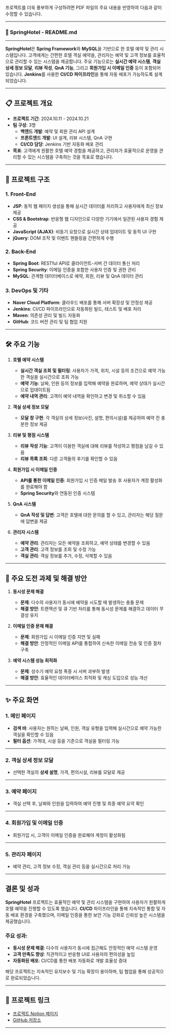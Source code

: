 프로젝트를 더욱 풍부하게 구성하려면 PDF 파일의 주요 내용을 반영하여 다음과 같이 수정할 수 있습니다.

---

### 🏨 SpringHotel - README.md

---

**SpringHotel**은 **Spring Framework**와 **MySQL**을 기반으로 한 호텔 예약 및 관리 시스템입니다. 고객에게는 간편한 호텔 객실 예약을, 관리자는 예약 및 고객 정보를 효율적으로 관리할 수 있는 시스템을 제공합니다. 주요 기능으로는 **실시간 예약 시스템**, **객실 상세 정보 모달**, **리뷰 작성**, **QnA 기능**, 그리고 **회원가입 시 이메일 인증** 등이 포함되어 있습니다. **Jenkins**를 사용한 **CI/CD 파이프라인**을 통해 자동 배포가 가능하도록 설계되었습니다.

---

## 📋 프로젝트 개요

- **프로젝트 기간**: 2024.10.11 - 2024.10.21
- **팀 구성**: 3명
  - **백엔드 개발**: 예약 및 회원 관리 API 설계
  - **프론트엔드 개발**: UI 설계, 리뷰 시스템, QnA 구현
  - **CI/CD 담당**: Jenkins 기반 자동화 배포 관리
- **목표**: 고객에게 원활한 호텔 예약 경험을 제공하고, 관리자가 효율적으로 운영을 관리할 수 있는 시스템을 구축하는 것을 목표로 했습니다.

---

## 📂 프로젝트 구조

### 1. **Front-End**

- **JSP**: 동적 웹 페이지 생성을 통해 실시간 데이터를 처리하고 사용자에게 최신 정보 제공
- **CSS & Bootstrap**: 반응형 웹 디자인으로 다양한 기기에서 일관된 사용자 경험 제공
- **JavaScript (AJAX)**: 비동기 요청으로 실시간 상태 업데이트 및 동적 UI 구현
- **jQuery**: DOM 조작 및 이벤트 핸들링을 간편하게 수행

### 2. **Back-End**

- **Spring Boot**: RESTful API로 클라이언트-서버 간 데이터 통신 처리
- **Spring Security**: 이메일 인증을 포함한 사용자 인증 및 권한 관리
- **MySQL**: 관계형 데이터베이스로 예약, 회원, 리뷰 및 QnA 데이터 관리

### 3. **DevOps 및 기타**

- **Naver Cloud Platform**: 클라우드 배포를 통해 서버 확장성 및 안정성 제공
- **Jenkins**: CI/CD 파이프라인으로 자동화된 빌드, 테스트 및 배포 처리
- **Maven**: 의존성 관리 및 빌드 자동화
- **GitHub**: 코드 버전 관리 및 팀 협업 지원

---

## 🛠 주요 기능

1. **호텔 예약 시스템**
   - **실시간 객실 조회 및 필터링**: 사용자가 가격, 위치, 시설 등의 조건으로 예약 가능한 객실을 실시간으로 조회 가능
   - **예약 기능**: 날짜, 인원 등의 정보를 입력해 예약을 완료하며, 예약 상태가 실시간으로 업데이트됨
   - **예약 내역 관리**: 고객이 예약 내역을 확인하고 변경 및 취소할 수 있음

2. **객실 상세 정보 모달**
   - **모달 창 구현**: 각 객실의 상세 정보(사진, 설명, 편의시설)를 제공하여 예약 전 충분한 정보 제공

3. **리뷰 및 평점 시스템**
   - **리뷰 작성 기능**: 고객이 이용한 객실에 대해 리뷰를 작성하고 평점을 남길 수 있음
   - **리뷰 목록 조회**: 다른 고객들의 후기를 확인할 수 있음

4. **회원가입 시 이메일 인증**
   - **API를 통한 이메일 인증**: 회원가입 시 인증 메일 발송 후 사용자가 계정 활성화를 완료해야 함
   - **Spring Security**와 연동된 인증 시스템

5. **QnA 시스템**
   - **QnA 작성 및 답변**: 고객은 호텔에 대한 문의를 할 수 있고, 관리자는 해당 질문에 답변을 제공

6. **관리자 시스템**
   - **예약 관리**: 관리자는 모든 예약을 조회하고, 예약 상태를 변경할 수 있음
   - **고객 관리**: 고객 정보를 조회 및 수정 가능
   - **객실 관리**: 객실 정보를 추가, 수정, 삭제할 수 있음

---

## 🌟 주요 도전 과제 및 해결 방안

1. **동시성 문제 해결**
   - **문제**: 다수의 사용자가 동시에 예약을 시도할 때 발생하는 충돌 문제
   - **해결 방안**: 트랜잭션 및 큐 기반 처리를 통해 동시성 문제를 해결하고 데이터 무결성 유지

2. **이메일 인증 문제 해결**
   - **문제**: 회원가입 시 이메일 인증 지연 및 실패
   - **해결 방안**: 안정적인 이메일 API를 통합하여 신속한 이메일 전송 및 인증 절차 구축

3. **예약 시스템 성능 최적화**
   - **문제**: 성수기 예약 요청 폭증 시 서버 과부하 발생
   - **해결 방안**: 효율적인 데이터베이스 최적화 및 캐싱 도입으로 성능 개선

---

## ✨ 주요 화면

### 1. **메인 페이지**
- **검색 바**: 사용자는 원하는 날짜, 인원, 객실 유형을 입력해 실시간으로 예약 가능한 객실을 확인할 수 있음
- **필터 옵션**: 가격대, 시설 등을 기준으로 객실을 필터링 가능

---

### 2. **객실 상세 정보 모달**
- 선택한 객실의 **상세 설명**, 가격, 편의시설, 리뷰를 모달로 제공

---

### 3. **예약 페이지**
- 객실 선택 후, 날짜와 인원을 입력하여 예약 진행 및 최종 예약 요약 확인

---

### 4. **회원가입 및 이메일 인증**
- 회원가입 시, 고객이 이메일 인증을 완료해야 계정이 활성화됨

---

### 5. **관리자 페이지**
- 예약 관리, 고객 정보 수정, 객실 관리 등을 실시간으로 처리 가능

---

## 결론 및 성과

**SpringHotel** 프로젝트는 효율적인 예약 및 관리 시스템을 구현하여 사용자가 원활하게 호텔 예약을 진행할 수 있도록 했습니다. **CI/CD** 파이프라인을 통해 지속적인 통합 및 자동 배포 환경을 구축했으며, 이메일 인증을 통한 보안 기능 강화로 신뢰성 높은 시스템을 제공했습니다.

### 주요 성과:
- **동시성 문제 해결**: 다수의 사용자가 동시에 접근해도 안정적인 예약 시스템 운영
- **고객 만족도 향상**: 직관적이고 반응형 UI로 사용자의 편의성을 높임
- **자동화된 배포**: CI/CD를 통한 배포 자동화로 개발 효율성 증대

해당 프로젝트는 지속적인 유지보수 및 기능 확장이 용이하며, 팀 협업을 통해 성공적으로 완료되었습니다.

---

## 🔗 프로젝트 링크

- [프로젝트 Notion 페이지](https://fresh-second-b8f.notion.site/241017_Spring-Hotel-11e42d6fe7d7801b9127dfdf9a6cc0c6)
- [GitHub 저장소](https://github.com/ujin302/SpringHotel)

---
